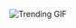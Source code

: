 
<!-- GIF_SECTION -->
![Trending GIF](https://media1.giphy.com/media/v1.Y2lkPThiYjIxNzcyZnJycHcyNDN4M3Qxcm1xanQ1bGIybDhwOTk1anFnbHpteThnOWMybSZlcD12MV9naWZzX3NlYXJjaCZjdD1n/3o85xvIiRmINYrIWFq/giphy.gif)
<!-- END_GIF_SECTION -->
